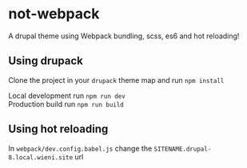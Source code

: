 # not-webpack

A drupal theme using Webpack bundling, scss, es6 and hot reloading!

## Using drupack

Clone the project in your `drupack` theme map and run `npm install`

Local development run `npm run dev`  
Production build run `npm run build`

## Using hot reloading

In `webpack/dev.config.babel.js` change the `SITENAME.drupal-8.local.wieni.site` url
